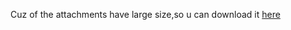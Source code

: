 Cuz of the attachments have large size,so u can download it [here](https://drive.google.com/file/d/1i4bIB5oJdeTNO_SourhZHCxeVSNh-7-9/view?usp=drive_link)